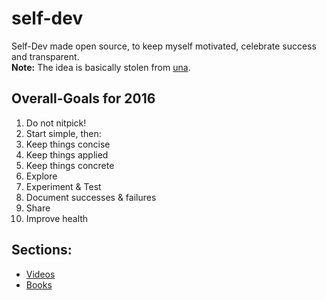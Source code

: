 # self-dev
Self-Dev made open source, to keep myself motivated, celebrate success and transparent.  
**Note:** The idea is basically stolen from [una](https://github.com/una/personal-goals). 

## Overall-Goals for 2016
1. Do not nitpick!
2. Start simple, then:
3. Keep things concise
4. Keep things applied
5. Keep things concrete
6. Explore
7. Experiment & Test
8. Document successes & failures
9. Share
10. Improve health

## Sections: 
- [Videos](https://github.com/danklotz/self-dev/blob/master/videos.md) 
- [Books](https://github.com/danklotz/self-dev/blob/master/books.md)
